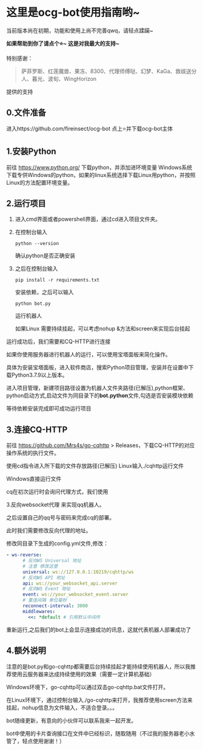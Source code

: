 # 这里是ocg-bot使用指南哟~

当前版本尚在初期，功能和使用上尚不完善qwq，请轻点蹂躏~

**如果帮助到你了请点个⭐~ 这是对我最大的支持~**

特别感谢：

>萨菲罗斯、红莲魔兽、果冻、8300、代理师傅哒、幻梦、KaGa、救祓送分人、暮光、波旬、WingHorizon
 
提供的支持

## 0.文件准备
进入https://github.com/fireinsect/ocg-bot 点上⭐并下载ocg-bot主体


## 1.安装Python

前往 https://www.python.org/ 下载python，并添加进环境变量
Windows系统下载专供Windows的python，如果的linux系统选择下载Linux用python，并按照Linux的方法配置环境变量。

## 2.运行项目

1. 进入cmd界面或者powershell界面，通过cd进入项目文件夹。

2. 在控制台输入

   ```shell
   python --version
   ```

   确认python是否正确安装

3. 之后在控制台输入

   ```shell
   pip install -r requirements.txt
   ```

   安装依赖，之后可以输入

   ```shell
   python bot.py
   ```

   运行机器人

   如果Linux 需要持续挂起，可以考虑nohup &方法和screen来实现后台挂起

运行成功后，我们需要和CQ-HTTP进行连接

如果你使用服务器进行机器人的运行，可以使用宝塔面板来简化操作。

具体为安装宝塔面板，进入软件商店，搜索Python项目管理，安装并在设置中下载Python3.7.9以上版本。

进入项目管理，新建项目路径设置为机器人文件夹路径(已解压),python框架、python启动方式,启动文件为同目录下的**bot.python**文件,勾选是否安装模块依赖

等待依赖安装完成即可成功运行项目

## 3.连接CQ-HTTP

前往 https://github.com/Mrs4s/go-cqhttp > Releases，下载CQ-HTTP的对应操作系统的执行文件。

使用cd指令进入所下载的文件存放路径(已解压)
Linux输入./cqhttp运行文件

Windows直接运行文件

cq在初次运行时会询问代理方式，我们使用

3.反向websocket代理 来实现qq机器人。

之后设置自己的qq号与密码来完成cq的部署。

此时我们需要修改反向代理的地址。

修改同目录下生成的config.yml文件,修改：
```yml
- ws-reverse:
      # 反向WS Universal 地址
      # 注意 修改这里
      universal: ws://127.0.0.1:10219/cqhttp/ws
      # 反向WS API 地址
      api: ws://your_websocket_api.server
      # 反向WS Event 地址
      event: ws://your_websocket_event.server
      # 重连间隔 单位毫秒
      reconnect-interval: 3000
      middlewares:
        <<: *default # 引用默认中间件
```

重新运行,之后我们的bot上会显示连接成功的讯息，这就代表机器人部署成功了



## 4.额外说明

注意的是bot.py和go-cqhttp都需要后台持续挂起才能持续使用机器人，所以我推荐使用云服务器来达成持续使用的效果（需要一定计算机基础）

Windows环境下，go-cqhttp可以通过双击go-cqhttp.bat文件打开。

在Linux环境下，通过控制台输入./go-cqhttp来打开，我推荐使用screen方法来挂起，nohup信息为文件输入，不适合登录。。。





bot随缘更新，有意向的小伙伴可以联系我来一起开发。

bot中使用的卡片查询接口在文件中已经标识，随取随用（不过我的服务器老小水管了，轻点使用谢谢！）
